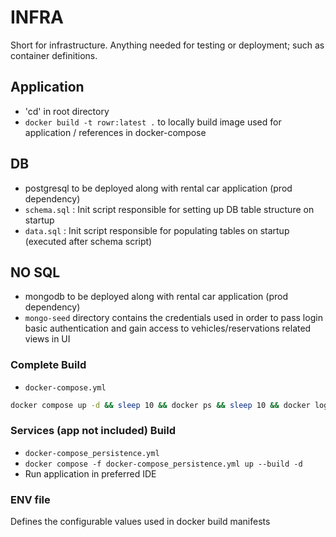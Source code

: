 # INFRA

Short for infrastructure. Anything needed for testing or deployment; such as container definitions.
 

## Application
- 'cd' in root directory 
- `docker build -t rowr:latest .` to locally build image used for application / references in docker-compose 

## DB
- postgresql to be deployed along with rental car application (prod dependency)
- `schema.sql` : Init script responsible for setting up DB table structure on startup
- `data.sql` : Init script responsible for populating tables on startup (executed after schema script)  

## NO SQL
- mongodb to be deployed along with rental car application (prod dependency)
- `mongo-seed` directory contains the credentials used in order to pass login basic authentication and gain access to vehicles/reservations related views in UI


### Complete Build 
- `docker-compose.yml`
```bash
docker compose up -d && sleep 10 && docker ps && sleep 10 && docker logs app && docker logs db && docker logs mongodb
```


### Services (app not included) Build
- `docker-compose_persistence.yml`
- `docker compose -f docker-compose_persistence.yml up --build -d`
- Run application in preferred IDE


### ENV file
Defines the configurable values used in docker build manifests